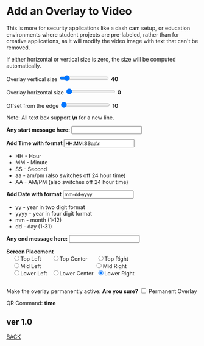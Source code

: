 <script src="../../jquery.min.js"></script>
<script src="../../qrcodeborder.js"></script>
<style>
        #qrcode{
            width: 100%;
        }
        div{
            width: 100%;
            display: inline-block;
        }
</style>

# Add an Overlay to Video

This is more for security applications like a dash cam setup, or education environments where student projects are pre-labeled, rather than for creative applications, as it will modify the video image with text that can't be removed.

If either horizontal or vertical size is zero, the size will be computed automatically.
 
Overlay vertical size <input type="range" id="vsize" name="vsize" min="0" max="400" value="40"><label for="vsize"></label> <b id="vstext">40</b>

Overlay horizontal size <input type="range" id="hsize" name="hsize" min="0" max="400" value="0"><label for="hsize"></label> <b id="hstext">0</b>

Offset from the edge <input type="range" id="offset" name="offset" min="10" max="150" value="10"><label for="offset"></label> <b id="offtext">10</b>

Note: All text box support **\n** for a new line.

**Any start message here:** <input type="text" id="startmsg" value=""><br>

**Add Time with format**  <input type="text" id="addtime" value="HH:MM:SSaa\n">

 * HH - Hour
 * MM - Minute
 * SS - Second
 * aa - am/pm (also switches off 24 hour time)
 * AA - AM/PM (also switches off 24 hour time)

**Add Date with format**  <input type="text" id="adddate" value="mm-dd-yyyy">

 * yy - year in two digit format
 * yyyy - year in four digit format
 * mm - month (1-12)
 * dd - day (1-31)
  
**Any end message here:** <input type="text" id="endmsg" value=""><br>

**Screen Placement** <br>
  &nbsp;&nbsp;&nbsp;&nbsp;<input type="radio" id="sp1" name="placement" value="TL"><label for="sp1">Top Left    </label>&nbsp;&nbsp;&nbsp;&nbsp;&nbsp;
  <input type="radio" id="sp2" name="placement" value="TC"><label for="sp2">Top Center  </label>&nbsp;&nbsp;&nbsp;&nbsp;
  <input type="radio" id="sp3" name="placement" value="TR"><label for="sp3">Top Right   </label><br>
  &nbsp;&nbsp;&nbsp;&nbsp;<input type="radio" id="sp4" name="placement" value="ML"><label for="sp4">Mid Left    </label>&nbsp;
  &nbsp;&nbsp;&nbsp;&nbsp;&nbsp;&nbsp;&nbsp;&nbsp;&nbsp;&nbsp;&nbsp;&nbsp;&nbsp;&nbsp;&nbsp;&nbsp;&nbsp;&nbsp;&nbsp;&nbsp;&nbsp;&nbsp;&nbsp;&nbsp;&nbsp;&nbsp;&nbsp;&nbsp;&nbsp;&nbsp;&nbsp;&nbsp;
  <input type="radio" id="sp5" name="placement" value="MR"><label for="sp5">Mid Right   </label><br>
  &nbsp;&nbsp;&nbsp;&nbsp;<input type="radio" id="sp6" name="placement" value="BL"><label for="sp6">Lower Left  </label>&nbsp;
  <input type="radio" id="b7" name="placement" value="BC"><label for="sp7">Lower Center</label>&nbsp;
  <input type="radio" id="sp8" name="placement" value="BR" checked><label for="sp8">Lower Right </label>&nbsp;<br>
  
<center>
<div id="qrcode"></div>
<br>
</center>


Make the overlay permanently active: **Are you sure?** <input type="checkbox" id="permanent" name="permanent"> <label for="permanent">Permanent Overlay</label><br>

QR Command: <b id="qrtext">time</b><br>
        
## ver 1.0
[BACK](..)

<script>
var once = true;
var qrcode;
var cmd = "";

function dcmd(cmd, id) {
	if(document.getElementById(id) != null)
	{
		var x = document.getElementById(id).checked;
		if( x == true)
			cmd = cmd + document.getElementById(id).value;
	}
	else
	{
		for (i = 1; i < 15; i++) { 
			var newid = id+i;
			if(document.getElementById(newid) != null)
			{
				var x = document.getElementById(newid).checked;
				if( x == true)
					cmd = cmd + document.getElementById(newid).value;
			}
		}
	}
	return cmd;
}

function makeQR() 
{	
  if(once == true)
  {
    qrcode = new QRCode(document.getElementById("qrcode"), 
    {
      text : "!oMBURN=\"\"",
      width : 360,
      height : 360,
      correctLevel : QRCode.CorrectLevel.M
    });
    once = false;
  }
}

function timeLoop()
{
  if(document.getElementById("startmsg") != null)
  {
    var mtype = "o";
	var openb = "\[";
	var closeb = "\]";
	var pos = dcmd("","sp");
	
    if(document.getElementById("permanent").checked == true)
		mtype = "!";
	
    cmd = mtype + "MBRNO=" + document.getElementById("offset").value
	+ mtype + "MBURN=\"(" 
	+ document.getElementById("hsize").value + "," 
	+ document.getElementById("vsize").value + ")" 	
	+ document.getElementById("startmsg").value + openb
	+ pos
	+ document.getElementById("addtime").value 
	+ document.getElementById("adddate").value + closeb
	+ document.getElementById("endmsg").value	
	+ "\"";
  }
  else
  {
    cmd = "oMBURN=\"\"";
  }

  if(document.getElementById("hsize") != null)
  {
	var h = document.getElementById("hsize").value;
	var v = document.getElementById("vsize").value;
	var o = document.getElementById("offset").value;
 
	document.getElementById("hstext").innerHTML = h;
	document.getElementById("vstext").innerHTML = v;
	document.getElementById("offtext").innerHTML = o;
  }
  
  qrcode.clear(); 
  qrcode.makeCode(cmd);
  document.getElementById("qrtext").innerHTML = cmd;
  var t = setTimeout(timeLoop, 50);
}

function myReloadFunction() {
  location.reload();
}

makeQR();
timeLoop();

</script>
